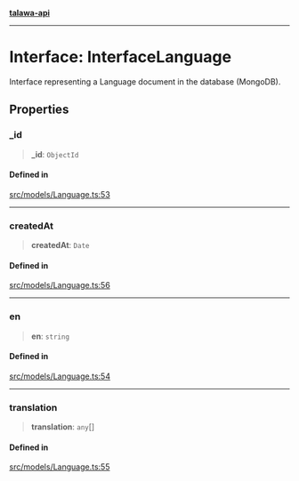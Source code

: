 [**talawa-api**](../../../README.md)

***

# Interface: InterfaceLanguage

Interface representing a Language document in the database (MongoDB).

## Properties

### \_id

> **\_id**: `ObjectId`

#### Defined in

[src/models/Language.ts:53](https://github.com/Suyash878/talawa-api/blob/b5a9d8b4a1ea678a3d6f5b710b3721f91a3052fc/src/models/Language.ts#L53)

***

### createdAt

> **createdAt**: `Date`

#### Defined in

[src/models/Language.ts:56](https://github.com/Suyash878/talawa-api/blob/b5a9d8b4a1ea678a3d6f5b710b3721f91a3052fc/src/models/Language.ts#L56)

***

### en

> **en**: `string`

#### Defined in

[src/models/Language.ts:54](https://github.com/Suyash878/talawa-api/blob/b5a9d8b4a1ea678a3d6f5b710b3721f91a3052fc/src/models/Language.ts#L54)

***

### translation

> **translation**: `any`[]

#### Defined in

[src/models/Language.ts:55](https://github.com/Suyash878/talawa-api/blob/b5a9d8b4a1ea678a3d6f5b710b3721f91a3052fc/src/models/Language.ts#L55)
